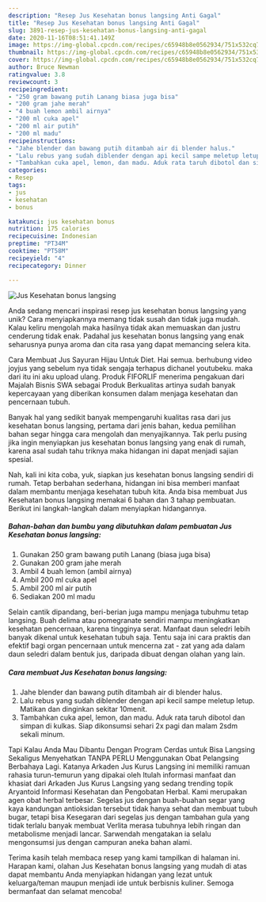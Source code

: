 ```yaml
---
description: "Resep Jus Kesehatan bonus langsing Anti Gagal"
title: "Resep Jus Kesehatan bonus langsing Anti Gagal"
slug: 3891-resep-jus-kesehatan-bonus-langsing-anti-gagal
date: 2020-11-16T08:51:41.149Z
image: https://img-global.cpcdn.com/recipes/c65948b8e0562934/751x532cq70/jus-kesehatan-bonus-langsing-foto-resep-utama.jpg
thumbnail: https://img-global.cpcdn.com/recipes/c65948b8e0562934/751x532cq70/jus-kesehatan-bonus-langsing-foto-resep-utama.jpg
cover: https://img-global.cpcdn.com/recipes/c65948b8e0562934/751x532cq70/jus-kesehatan-bonus-langsing-foto-resep-utama.jpg
author: Bruce Newman
ratingvalue: 3.8
reviewcount: 3
recipeingredient:
- "250 gram bawang putih Lanang biasa juga bisa"
- "200 gram jahe merah"
- "4 buah lemon ambil airnya"
- "200 ml cuka apel"
- "200 ml air putih"
- "200 ml madu"
recipeinstructions:
- "Jahe blender dan bawang putih ditambah air di blender halus."
- "Lalu rebus yang sudah diblender dengan api kecil sampe meletup letup. Matikan dan dinginkan sekitar 10menit."
- "Tambahkan cuka apel, lemon, dan madu. Aduk rata taruh dibotol dan simpan di kulkas. Siap dikonsumsi sehari 2x pagi dan malam 2sdm sekali minum."
categories:
- Resep
tags:
- jus
- kesehatan
- bonus

katakunci: jus kesehatan bonus 
nutrition: 175 calories
recipecuisine: Indonesian
preptime: "PT34M"
cooktime: "PT58M"
recipeyield: "4"
recipecategory: Dinner

---
```



![Jus Kesehatan bonus langsing](https://img-global.cpcdn.com/recipes/c65948b8e0562934/751x532cq70/jus-kesehatan-bonus-langsing-foto-resep-utama.jpg)

Anda sedang mencari inspirasi resep jus kesehatan bonus langsing yang unik? Cara menyiapkannya memang tidak susah dan tidak juga mudah. Kalau keliru mengolah maka hasilnya tidak akan memuaskan dan justru cenderung tidak enak. Padahal jus kesehatan bonus langsing yang enak seharusnya punya aroma dan cita rasa yang dapat memancing selera kita.

Cara Membuat Jus Sayuran Hijau Untuk Diet. Hai semua. berhubung video joyjus yang sebelum nya tidak sengaja terhapus dichanel youtubeku. maka dari itu ini aku upload ulang. Produk FIFORLIF menerima pengakuan dari Majalah Bisnis SWA sebagai Produk Berkualitas artinya sudah banyak kepercayaan yang diberikan konsumen dalam menjaga kesehatan dan pencernaan tubuh.

Banyak hal yang sedikit banyak mempengaruhi kualitas rasa dari jus kesehatan bonus langsing, pertama dari jenis bahan, kedua pemilihan bahan segar hingga cara mengolah dan menyajikannya. Tak perlu pusing jika ingin menyiapkan jus kesehatan bonus langsing yang enak di rumah, karena asal sudah tahu triknya maka hidangan ini dapat menjadi sajian spesial.


Nah, kali ini kita coba, yuk, siapkan jus kesehatan bonus langsing sendiri di rumah. Tetap berbahan sederhana, hidangan ini bisa memberi manfaat dalam membantu menjaga kesehatan tubuh kita. Anda bisa membuat Jus Kesehatan bonus langsing memakai 6 bahan dan 3 tahap pembuatan. Berikut ini langkah-langkah dalam menyiapkan hidangannya.

<!--inarticleads1-->

##### Bahan-bahan dan bumbu yang dibutuhkan dalam pembuatan Jus Kesehatan bonus langsing:

1. Gunakan 250 gram bawang putih Lanang (biasa juga bisa)
1. Gunakan 200 gram jahe merah
1. Ambil 4 buah lemon (ambil airnya)
1. Ambil 200 ml cuka apel
1. Ambil 200 ml air putih
1. Sediakan 200 ml madu


Selain cantik dipandang, beri-berian juga mampu menjaga tubuhmu tetap langsing. Buah delima atau pomegranate sendiri mampu meningkatkan kesehatan pencernaan, karena tingginya serat. Manfaat daun seledri lebih banyak dikenal untuk kesehatan tubuh saja. Tentu saja ini cara praktis dan efektif bagi organ pencernaan untuk mencerna zat - zat yang ada dalam daun seledri dalam bentuk jus, daripada dibuat dengan olahan yang lain. 

<!--inarticleads2-->

##### Cara membuat Jus Kesehatan bonus langsing:

1. Jahe blender dan bawang putih ditambah air di blender halus.
1. Lalu rebus yang sudah diblender dengan api kecil sampe meletup letup. Matikan dan dinginkan sekitar 10menit.
1. Tambahkan cuka apel, lemon, dan madu. Aduk rata taruh dibotol dan simpan di kulkas. Siap dikonsumsi sehari 2x pagi dan malam 2sdm sekali minum.


Tapi Kalau Anda Mau Dibantu Dengan Program Cerdas untuk Bisa Langsing Sekaligus Menyehatkan TANPA PERLU Menggunakan Obat Pelangsing Berbahaya Lagi. Katanya Arkaden Jus Kurus Langsing ini memiliki ramuan rahasia turun-temurun yang dipakai oleh Itulah informasi manfaat dan khasiat dari Arkaden Jus Kurus Langsing yang sedang trending topik Aryantoid Informasi Kesehatan dan Pengobatan Herbal. Kami merupakan agen obat herbal terbesar. Segelas jus dengan buah-buahan segar yang kaya kandungan antioksidan tersebut tidak hanya sehat dan membuat tubuh bugar, tetapi bisa Kesegaran dari segelas jus dengan tambahan gula yang tidak terlalu banyak membuat Verlita merasa tubuhnya lebih ringan dan metabolisme menjadi lancar. Sarwendah mengatakan ia selalu mengonsumsi jus dengan campuran aneka bahan alami. 

Terima kasih telah membaca resep yang kami tampilkan di halaman ini. Harapan kami, olahan Jus Kesehatan bonus langsing yang mudah di atas dapat membantu Anda menyiapkan hidangan yang lezat untuk keluarga/teman maupun menjadi ide untuk berbisnis kuliner. Semoga bermanfaat dan selamat mencoba!

